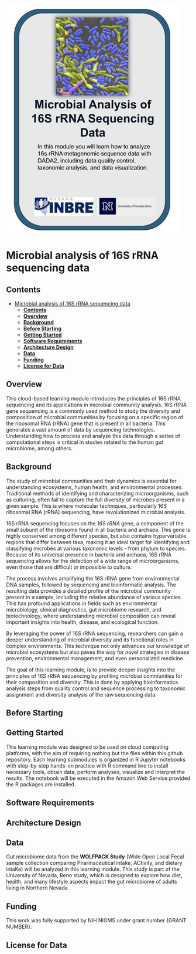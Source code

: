 ![course card](images/anchor.JPEG)

# Microbial analysis of 16S rRNA sequencing data

## **Contents**

- [Microbial analysis of 16S rRNA sequencing data](#microbial-analysis-of-16s-rrna-sequencing-data)
  - [**Contents**](#contents)
  - [**Overview**](#overview)
  - [**Background**](#background)
  - [**Before Starting**](#before-starting)
  - [**Getting Started**](#getting-started)
  - [**Software Requirements**](#software-requirements)
  - [**Architecture Design**](#architecture-design)
  - [**Data**](#data)
  - [**Funding**](#funding)
  - [**License for Data**](#license-for-data)

## **Overview**

This cloud-based learning module introduces the principles of 16S rRNA sequencing and its applications in microbial community analysis. 16S rRNA gene sequencing is a commonly used method to study the diversity and composition of microbial communities by focusing on a specific region of the ribosomal RNA (rRNA) gene that is present in all bacteria. This generates a vast amount of data by sequencing technologies. Understanding how to process and analyze this data through a series of computational steps is critical in studies related to the human gut microbiome, among others.

## **Background**

The study of microbial communities and their dynamics is essential for understanding ecosystems, human health, and environmental processes. Traditional methods of identifying and characterizing microorganisms, such as culturing, often fail to capture the full diversity of microbes present in a given sample. This is where molecular techniques, particularly 16S ribosomal RNA (rRNA) sequencing, have revolutionized microbial analysis.

16S rRNA sequencing focuses on the _16S rRNA_ gene, a component of the small subunit of the ribosome found in all bacteria and archaea. This gene is highly conserved among different species, but also contains hypervariable regions that differ between taxa, making it an ideal target for identifying and classifying microbes at various taxonomic levels - from phylum to species. Because of its universal presence in bacteria and archaea, 16S rRNA sequencing allows for the detection of a wide range of microorganisms, even those that are difficult or impossible to culture.

The process involves amplifying the 16S rRNA gene from environmental DNA samples, followed by sequencing and bioinformatic analysis. The resulting data provides a detailed profile of the microbial community present in a sample, including the relative abundance of various species. This has profound applications in fields such as environmental microbiology, clinical diagnostics, gut microbiome research, and biotechnology, where understanding microbial composition can reveal important insights into health, disease, and ecological function.

By leveraging the power of 16S rRNA sequencing, researchers can gain a deeper understanding of microbial diversity and its functional roles in complex environments. This technique not only advances our knowledge of microbial ecosystems but also paves the way for novel strategies in disease prevention, environmental management, and even personalized medicine.

The goal of this learning module, is to provide deeper insights into the principles of 16S rRNA sequencing by profiling microbial communities for their composition and diversity. This is done by applying bioinformatics analysis steps from quality control and sequence processing to taxonomic assignment and diversity analysis of the raw sequencing data.

## **Before Starting**


## **Getting Started**

This learning module was designed to be used on cloud computing platforms, with the aim of requiring nothing but the files within this github repository. Each learning submodules is organized in R Jupyter notebooks with step-by-step hands-on practice with R command line to install necessary tools, obtain data, perform analyses, visualize and interpret the results. The notebook will be executed in the Amazon Web Service provided the R packages are installed.

## **Software Requirements**


## **Architecture Design**


## **Data**

 Gut microbiome data from the **WOLFPACK Study** (Wide Open Local Fecal sample collection comparing Pharmaceutical intake, ACtivity, and dietary intaKe) will be analyzed in this learning module. This study is part of the University of Nevada, Reno study, which is designed to explore how diet, health, and many lifestyle aspects impact the gut microbiome of adults living in Northern Nevada.

## **Funding**

This work was fully supported by NIH NIGMS under grant number {GRANT NUMBER}.

## **License for Data**